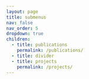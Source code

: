```yaml
---
layout: page
title: submenus
nav: false
nav_order: 5
dropdown: true
children:
  - title: publications
    permalink: /publications/
  - title: divider
  - title: projects
    permalink: /projects/
---
```

